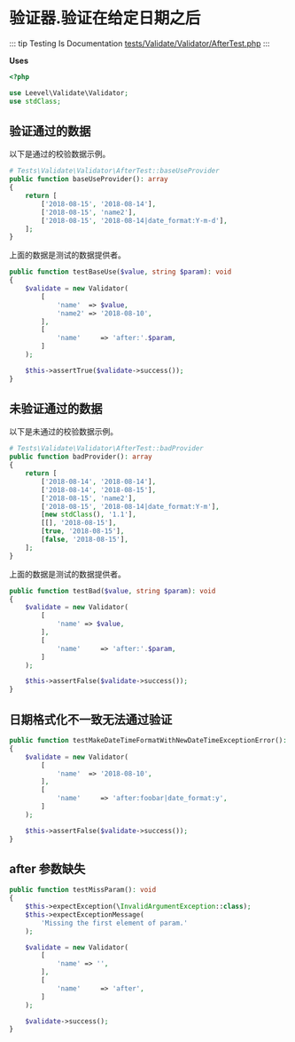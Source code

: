 # 验证器.验证在给定日期之后

::: tip Testing Is Documentation
[tests/Validate/Validator/AfterTest.php](https://github.com/hunzhiwange/framework/blob/master/tests/Validate/Validator/AfterTest.php)
:::
    
**Uses**

``` php
<?php

use Leevel\Validate\Validator;
use stdClass;
```

## 验证通过的数据

以下是通过的校验数据示例。

``` php
# Tests\Validate\Validator\AfterTest::baseUseProvider
public function baseUseProvider(): array
{
    return [
        ['2018-08-15', '2018-08-14'],
        ['2018-08-15', 'name2'],
        ['2018-08-15', '2018-08-14|date_format:Y-m-d'],
    ];
}
```

上面的数据是测试的数据提供者。


``` php
public function testBaseUse($value, string $param): void
{
    $validate = new Validator(
        [
            'name'  => $value,
            'name2' => '2018-08-10',
        ],
        [
            'name'     => 'after:'.$param,
        ]
    );

    $this->assertTrue($validate->success());
}
```
    
## 未验证通过的数据

以下是未通过的校验数据示例。

``` php
# Tests\Validate\Validator\AfterTest::badProvider
public function badProvider(): array
{
    return [
        ['2018-08-14', '2018-08-14'],
        ['2018-08-14', '2018-08-15'],
        ['2018-08-15', 'name2'],
        ['2018-08-15', '2018-08-14|date_format:Y-m'],
        [new stdClass(), '1.1'],
        [[], '2018-08-15'],
        [true, '2018-08-15'],
        [false, '2018-08-15'],
    ];
}
```

上面的数据是测试的数据提供者。


``` php
public function testBad($value, string $param): void
{
    $validate = new Validator(
        [
            'name' => $value,
        ],
        [
            'name'     => 'after:'.$param,
        ]
    );

    $this->assertFalse($validate->success());
}
```
    
## 日期格式化不一致无法通过验证

``` php
public function testMakeDateTimeFormatWithNewDateTimeExceptionError(): void
{
    $validate = new Validator(
        [
            'name'  => '2018-08-10',
        ],
        [
            'name'     => 'after:foobar|date_format:y',
        ]
    );

    $this->assertFalse($validate->success());
}
```
    
## after 参数缺失

``` php
public function testMissParam(): void
{
    $this->expectException(\InvalidArgumentException::class);
    $this->expectExceptionMessage(
        'Missing the first element of param.'
    );

    $validate = new Validator(
        [
            'name' => '',
        ],
        [
            'name'     => 'after',
        ]
    );

    $validate->success();
}
```